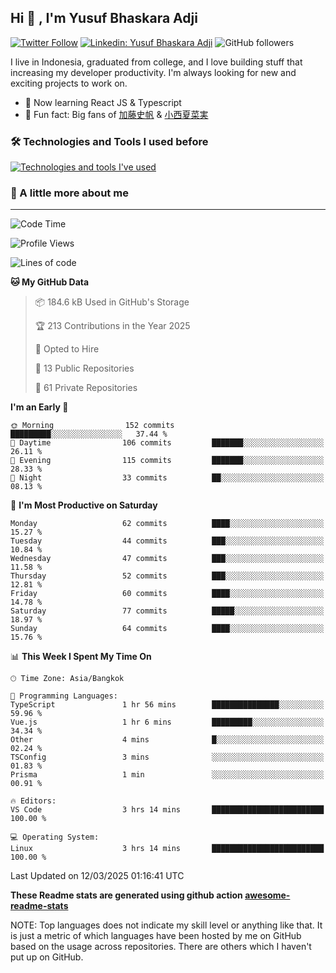 ## Hi 👋 , I'm Yusuf Bhaskara Adji

[![Twitter Follow](https://img.shields.io/twitter/follow/frelein_asli?label=Follow)](https://twitter.com/intent/follow?screen_name=frelein_asli)
[![Linkedin: Yusuf Bhaskara Adji](https://img.shields.io/badge/-yusufadji-blue?style=flat-square&logo=Linkedin&logoColor=white&link=https://www.linkedin.com/in/yusuf-bhaskara-adji/)](https://www.linkedin.com/in/yusuf-bhaskara-adji/)
![GitHub followers](https://img.shields.io/github/followers/yusufadji?label=Follow&style=social)

I live in Indonesia, graduated from college, and I love building stuff that increasing my developer productivity. I'm always looking for new and exciting projects to work on.

- 🌱 Now learning React JS & Typescript
- 🐻 Fun fact: Big fans of [加藤史帆](https://www.instagram.com/katoshi.official/) & [小西夏菜実](https://www.instagram.com/konishi773_official/)

### 🛠️ Technologies and Tools I used before

[![Technologies and tools I've used](https://skillicons.dev/icons?i=html,css,js,ts,php,python,kotlin,tailwind,bootstrap,next,express,sequelize,mysql,prisma,firebase,vercel,vscode,androidstudio,bash,git,postman,figma,docker,linux&perline=12)](#)

### 🐣 A little more about me

---

<!--START_SECTION:waka-->
![Code Time](http://img.shields.io/badge/Code%20Time-1%2C352%20hrs%208%20mins-blue)

![Profile Views](http://img.shields.io/badge/Profile%20Views-0-blue)

![Lines of code](https://img.shields.io/badge/From%20Hello%20World%20I%27ve%20Written-68.5%20thousand%20lines%20of%20code-blue)

**🐱 My GitHub Data** 

> 📦 184.6 kB Used in GitHub's Storage 
 > 
> 🏆 213 Contributions in the Year 2025
 > 
> 💼 Opted to Hire
 > 
> 📜 13 Public Repositories 
 > 
> 🔑 61 Private Repositories 
 > 
**I'm an Early 🐤** 

```text
🌞 Morning                152 commits         █████████░░░░░░░░░░░░░░░░   37.44 % 
🌆 Daytime                106 commits         ███████░░░░░░░░░░░░░░░░░░   26.11 % 
🌃 Evening                115 commits         ███████░░░░░░░░░░░░░░░░░░   28.33 % 
🌙 Night                  33 commits          ██░░░░░░░░░░░░░░░░░░░░░░░   08.13 % 
```
📅 **I'm Most Productive on Saturday** 

```text
Monday                   62 commits          ████░░░░░░░░░░░░░░░░░░░░░   15.27 % 
Tuesday                  44 commits          ███░░░░░░░░░░░░░░░░░░░░░░   10.84 % 
Wednesday                47 commits          ███░░░░░░░░░░░░░░░░░░░░░░   11.58 % 
Thursday                 52 commits          ███░░░░░░░░░░░░░░░░░░░░░░   12.81 % 
Friday                   60 commits          ████░░░░░░░░░░░░░░░░░░░░░   14.78 % 
Saturday                 77 commits          █████░░░░░░░░░░░░░░░░░░░░   18.97 % 
Sunday                   64 commits          ████░░░░░░░░░░░░░░░░░░░░░   15.76 % 
```


📊 **This Week I Spent My Time On** 

```text
🕑︎ Time Zone: Asia/Bangkok

💬 Programming Languages: 
TypeScript               1 hr 56 mins        ███████████████░░░░░░░░░░   59.96 % 
Vue.js                   1 hr 6 mins         █████████░░░░░░░░░░░░░░░░   34.34 % 
Other                    4 mins              █░░░░░░░░░░░░░░░░░░░░░░░░   02.24 % 
TSConfig                 3 mins              ░░░░░░░░░░░░░░░░░░░░░░░░░   01.83 % 
Prisma                   1 min               ░░░░░░░░░░░░░░░░░░░░░░░░░   00.91 % 

🔥 Editors: 
VS Code                  3 hrs 14 mins       █████████████████████████   100.00 % 

💻 Operating System: 
Linux                    3 hrs 14 mins       █████████████████████████   100.00 % 
```


 Last Updated on 12/03/2025 01:16:41 UTC
<!--END_SECTION:waka-->

**These Readme stats are generated using github action [awesome-readme-stats](https://github.com/anmol098/waka-readme-stats)**

NOTE: Top languages does not indicate my skill level or anything like that. It is just a metric of which languages have been hosted by me on GitHub based on the usage across repositories. There are others which I haven't put up on GitHub.
